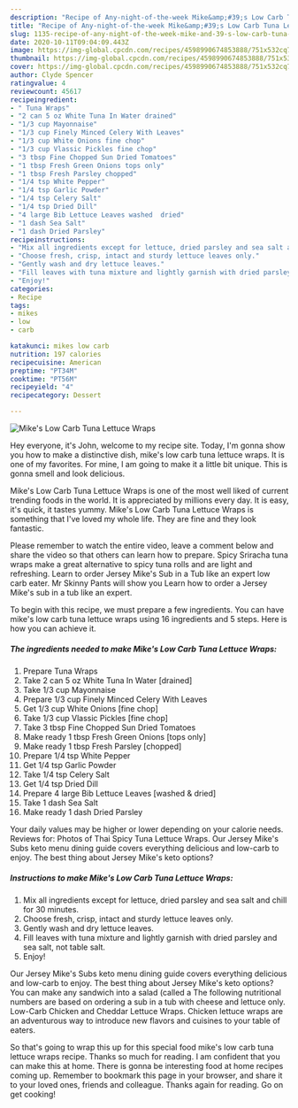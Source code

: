 ```yaml
---
description: "Recipe of Any-night-of-the-week Mike&amp;#39;s Low Carb Tuna Lettuce Wraps"
title: "Recipe of Any-night-of-the-week Mike&amp;#39;s Low Carb Tuna Lettuce Wraps"
slug: 1135-recipe-of-any-night-of-the-week-mike-and-39-s-low-carb-tuna-lettuce-wraps
date: 2020-10-11T09:04:09.443Z
image: https://img-global.cpcdn.com/recipes/4598990674853888/751x532cq70/mikes-low-carb-tuna-lettuce-wraps-recipe-main-photo.jpg
thumbnail: https://img-global.cpcdn.com/recipes/4598990674853888/751x532cq70/mikes-low-carb-tuna-lettuce-wraps-recipe-main-photo.jpg
cover: https://img-global.cpcdn.com/recipes/4598990674853888/751x532cq70/mikes-low-carb-tuna-lettuce-wraps-recipe-main-photo.jpg
author: Clyde Spencer
ratingvalue: 4
reviewcount: 45617
recipeingredient:
- " Tuna Wraps"
- "2 can 5 oz White Tuna In Water drained"
- "1/3 cup Mayonnaise"
- "1/3 cup Finely Minced Celery With Leaves"
- "1/3 cup White Onions fine chop"
- "1/3 cup Vlassic Pickles fine chop"
- "3 tbsp Fine Chopped Sun Dried Tomatoes"
- "1 tbsp Fresh Green Onions tops only"
- "1 tbsp Fresh Parsley chopped"
- "1/4 tsp White Pepper"
- "1/4 tsp Garlic Powder"
- "1/4 tsp Celery Salt"
- "1/4 tsp Dried Dill"
- "4 large Bib Lettuce Leaves washed  dried"
- "1 dash Sea Salt"
- "1 dash Dried Parsley"
recipeinstructions:
- "Mix all ingredients except for lettuce, dried parsley and sea salt and chill for 30 minutes."
- "Choose fresh, crisp, intact and sturdy lettuce leaves only."
- "Gently wash and dry lettuce leaves."
- "Fill leaves with tuna mixture and lightly garnish with dried parsley and sea salt, not table salt."
- "Enjoy!"
categories:
- Recipe
tags:
- mikes
- low
- carb

katakunci: mikes low carb 
nutrition: 197 calories
recipecuisine: American
preptime: "PT34M"
cooktime: "PT56M"
recipeyield: "4"
recipecategory: Dessert

---
```



![Mike&#39;s Low Carb Tuna Lettuce Wraps](https://img-global.cpcdn.com/recipes/4598990674853888/751x532cq70/mikes-low-carb-tuna-lettuce-wraps-recipe-main-photo.jpg)

Hey everyone, it's John, welcome to my recipe site. Today, I'm gonna show you how to make a distinctive dish, mike&#39;s low carb tuna lettuce wraps. It is one of my favorites. For mine, I am going to make it a little bit unique. This is gonna smell and look delicious.

Mike&#39;s Low Carb Tuna Lettuce Wraps is one of the most well liked of current trending foods in the world. It is appreciated by millions every day. It is easy, it's quick, it tastes yummy. Mike&#39;s Low Carb Tuna Lettuce Wraps is something that I've loved my whole life. They are fine and they look fantastic.

Please remember to watch the entire video, leave a comment below and share the video so that others can learn how to prepare. Spicy Sriracha tuna wraps make a great alternative to spicy tuna rolls and are light and refreshing. Learn to order Jersey Mike&#39;s Sub in a Tub like an expert low carb eater. Mr Skinny Pants will show you Learn how to order a Jersey Mike&#39;s sub in a tub like an expert.


To begin with this recipe, we must prepare a few ingredients. You can have mike&#39;s low carb tuna lettuce wraps using 16 ingredients and 5 steps. Here is how you can achieve it.

<!--inarticleads1-->

##### The ingredients needed to make Mike&#39;s Low Carb Tuna Lettuce Wraps:

1. Prepare  Tuna Wraps
1. Take 2 can 5 oz White Tuna In Water [drained]
1. Take 1/3 cup Mayonnaise
1. Prepare 1/3 cup Finely Minced Celery With Leaves
1. Get 1/3 cup White Onions [fine chop]
1. Take 1/3 cup Vlassic Pickles [fine chop]
1. Take 3 tbsp Fine Chopped Sun Dried Tomatoes
1. Make ready 1 tbsp Fresh Green Onions [tops only]
1. Make ready 1 tbsp Fresh Parsley [chopped]
1. Prepare 1/4 tsp White Pepper
1. Get 1/4 tsp Garlic Powder
1. Take 1/4 tsp Celery Salt
1. Get 1/4 tsp Dried Dill
1. Prepare 4 large Bib Lettuce Leaves [washed &amp; dried]
1. Take 1 dash Sea Salt
1. Make ready 1 dash Dried Parsley


Your daily values may be higher or lower depending on your calorie needs. Reviews for: Photos of Thai Spicy Tuna Lettuce Wraps. Our Jersey Mike&#39;s Subs keto menu dining guide covers everything delicious and low-carb to enjoy. The best thing about Jersey Mike&#39;s keto options? 

<!--inarticleads2-->

##### Instructions to make Mike&#39;s Low Carb Tuna Lettuce Wraps:

1. Mix all ingredients except for lettuce, dried parsley and sea salt and chill for 30 minutes.
1. Choose fresh, crisp, intact and sturdy lettuce leaves only.
1. Gently wash and dry lettuce leaves.
1. Fill leaves with tuna mixture and lightly garnish with dried parsley and sea salt, not table salt.
1. Enjoy!


Our Jersey Mike&#39;s Subs keto menu dining guide covers everything delicious and low-carb to enjoy. The best thing about Jersey Mike&#39;s keto options? You can make any sandwich into a salad (called a The following nutritional numbers are based on ordering a sub in a tub with cheese and lettuce only. Low-Carb Chicken and Cheddar Lettuce Wraps. Chicken lettuce wraps are an adventurous way to introduce new flavors and cuisines to your table of eaters. 

So that's going to wrap this up for this special food mike&#39;s low carb tuna lettuce wraps recipe. Thanks so much for reading. I am confident that you can make this at home. There is gonna be interesting food at home recipes coming up. Remember to bookmark this page in your browser, and share it to your loved ones, friends and colleague. Thanks again for reading. Go on get cooking!
